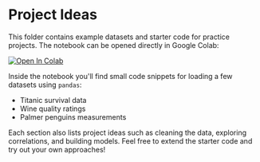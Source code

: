 # Project Ideas

This folder contains example datasets and starter code for practice projects. The notebook can be opened directly in Google Colab:

[![Open In Colab](https://colab.research.google.com/assets/colab-badge.svg)](https://colab.research.google.com/github/Girish-Krishnan/ECE-SIPP-Python-ML/blob/main/9_Projects/dataset_projects.ipynb)

Inside the notebook you'll find small code snippets for loading a few datasets using `pandas`:

- Titanic survival data
- Wine quality ratings
- Palmer penguins measurements

Each section also lists project ideas such as cleaning the data, exploring correlations, and building models. Feel free to extend the starter code and try out your own approaches!
